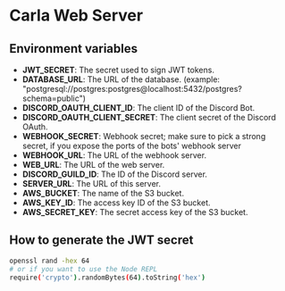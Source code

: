 # Carla Web Server

## Environment variables

- **JWT_SECRET**: The secret used to sign JWT tokens.
- **DATABASE_URL**: The URL of the database. (example: "postgresql://postgres:postgres@localhost:5432/postgres?schema=public")
- **DISCORD_OAUTH_CLIENT_ID**: The client ID of the Discord Bot.
- **DISCORD_OAUTH_CLIENT_SECRET**: The client secret of the Discord OAuth.
- **WEBHOOK_SECRET**: Webhook secret; make sure to pick a strong secret, if you expose the ports of the bots' webhook server
- **WEBHOOK_URL**: The URL of the webhook server.
- **WEB_URL**: The URL of the web server.
- **DISCORD_GUILD_ID**: The ID of the Discord server.
- **SERVER_URL**: The URL of this server.
- **AWS_BUCKET**: The name of the S3 bucket.
- **AWS_KEY_ID**: The access key ID of the S3 bucket.
- **AWS_SECRET_KEY**: The secret access key of the S3 bucket.

## How to generate the JWT secret

```bash
openssl rand -hex 64
# or if you want to use the Node REPL
require('crypto').randomBytes(64).toString('hex')
```